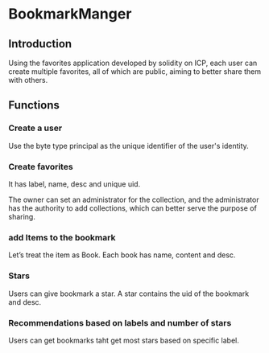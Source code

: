 # BookmarkManger

## Introduction

Using the favorites application developed by solidity on ICP, each user can create multiple favorites, all of which are public, aiming to better share them with others.

## Functions

### Create a user

Use the byte type principal as the unique identifier of the user's identity.

### Create favorites

It has label, name, desc and unique uid.

The owner can set an administrator for the collection, and the administrator has the authority to add collections, which can better serve the purpose of sharing.

### add Items to the bookmark

Let’s treat the item as Book. Each book has name, content and desc.

### Stars

Users can give bookmark a star. A star contains the uid of the bookmark and desc.

### Recommendations based on labels and number of stars

Users can get bookmarks taht get most stars based on specific label.


